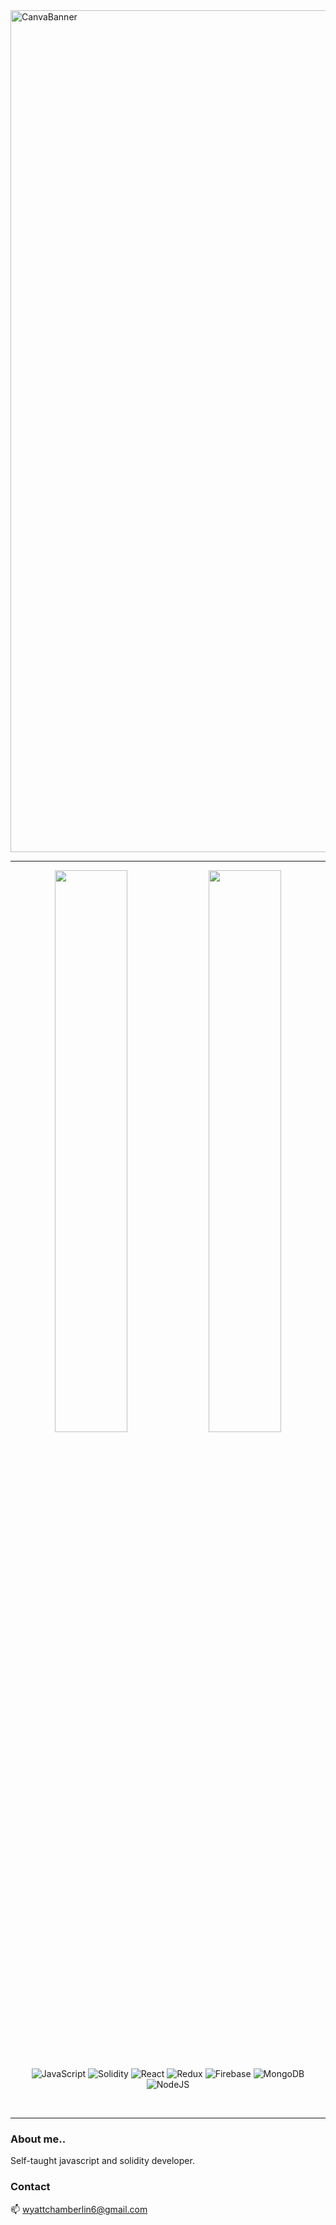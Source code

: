 <img width="1347" alt="CanvaBanner" src="https://user-images.githubusercontent.com/98968683/221973333-e119f2cd-5d92-45a8-ba97-60e4904ce0fc.png">

---

<p align='center'>
<img width=48% src="https://github-readme-stats.vercel.app/api/top-langs/?username=elkaholic6&layout=compact" />
<img width=48% src="https://github-readme-stats.vercel.app/api?username=elkaholic6&show_icons=true&theme=radical" />
</p>
</br>

<p align='center'>
<img  alt="JavaScript" src="https://img.shields.io/badge/javascript-%23323330.svg?style=for-the-badge&logo=javascript&logoColor=%23F7DF1E" />
<img  alt="Solidity" src="https://img.shields.io/badge/Solidity-%23363636.svg?style=for-the-badge&logo=solidity&logoColor=white" />
<img  alt="React" src="https://img.shields.io/badge/react-%2320232a.svg?style=for-the-badge&logo=react&logoColor=%2361DAFB" />
<img  alt="Redux" src="https://img.shields.io/badge/redux-%23593d88.svg?style=for-the-badge&logo=redux&logoColor=white" />
<img  alt="Firebase" src="https://img.shields.io/badge/Firebase-039BE5?style=for-the-badge&logo=Firebase&logoColor=white" />
<img  alt="MongoDB" src="https://img.shields.io/badge/MongoDB-%234ea94b.svg?style=for-the-badge&logo=mongodb&logoColor=white" />
<img  alt="NodeJS" src="https://img.shields.io/badge/node.js-6DA55F?style=for-the-badge&logo=node.js&logoColor=white" />
</p>
</br>


---
### About me..

Self-taught javascript and solidity developer.
</br>

### Contact
📫 wyattchamberlin6@gmail.com


